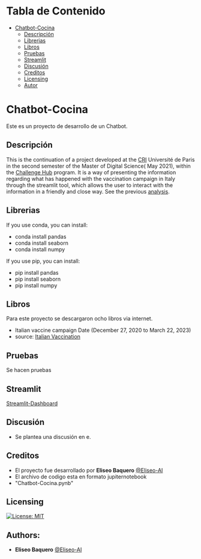 
Tabla de Contenido
================
* [Chatbot-Cocina](#Chatbot-Cocina)
  * [Descripción](#descripción)
  * [Librerias](#Librerias)
  * [Libros](#Libros)
  * [Pruebas](#Pruebas)
  * [Streamlit](#streamlit)
  * [Discusión](#discusión)
  * [Creditos](#creditos)
  * [Licensing](#licensing)
  * [Autor](#Autor)

# Chatbot-Cocina
Este es un proyecto de desarrollo de un Chatbot.

## Descripción
This is the continuation of a project developed at the [CRI](https://cri-paris.org/en) Université de Paris in the second semester of the Master of Digital Science( May 2021), within the [Challenge Hub](https://master.cri-paris.org/en/challenge-hub) program.
It is a way of presenting the information regarding what has happened with the vaccination campaign in Italy through the streamlit tool, which allows the user to interact with the information in a friendly and close way.
See the previous [analysis](https://github.com/Eli-2020/Italy_vaccination_campaign).

## Librerias 

If you use conda, you can install: 

   * conda install pandas
   * conda install seaborn
   * conda install numpy

If you use pip, you can install: 

   * pip install pandas
   * pip install seaborn
   * pip install numpy
    
## Libros

Para este proyecto se descargaron ocho libros via internet. 

* Italian vaccine campaign Date (December 27, 2020 to March 22, 2023) 
* source: [Italian Vaccination](https://www.kaggle.com/arthurio/italian-vaccination)

## Pruebas

Se hacen pruebas 

## Streamlit
[Streamlit-Dashboard](https://eli-2020-italy-vaccination-campaign-italy-ib2dqr.streamlit.app/)

## Discusión
- Se plantea una discusión en e.

## Creditos
- El proyecto fue desarrollado por **Eliseo Baquero** [@Eliseo-AI](https://github.com/Eliseo-AI)
- El archivo de codigo esta en formato jupiternotebook  
- "Chatbot-Cocina.pynb"

## Licensing
[![License: MIT](https://img.shields.io/badge/License-MIT-yellow.svg)](https://opensource.org/licenses/MIT)

## Authors:
* **Eliseo Baquero** [@Eliseo-AI](https://github.com/Eliseo-AI)
